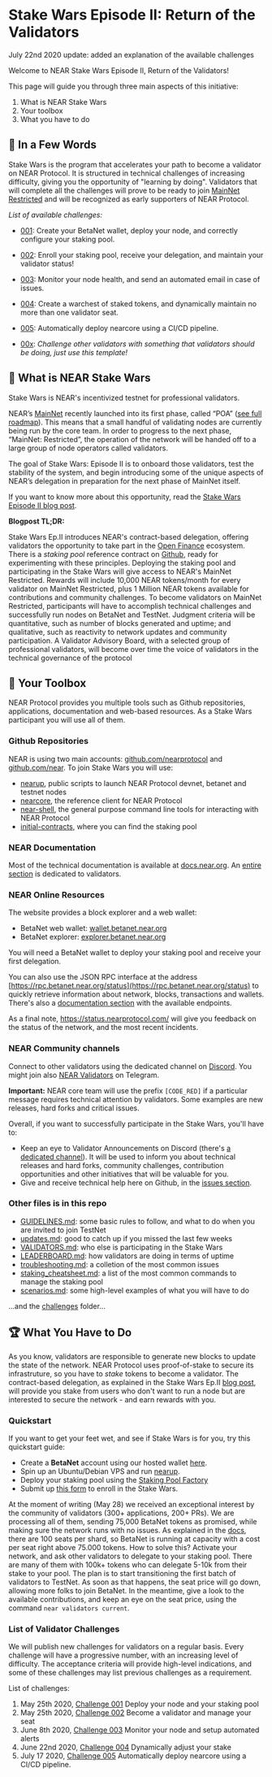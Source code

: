 # Stake Wars Episode II: Return of the Validators
July 22nd 2020 update: added an explanation of the available challenges

Welcome to NEAR Stake Wars Episode II, Return of the Validators!

This page will guide you through three main aspects of this initiative:
1. What is NEAR Stake Wars
2. Your toolbox
3. What you have to do

## :information_desk_person: In a Few Words

Stake Wars is the program that accelerates your path to become a validator on NEAR Protocol. It is structured in technical challenges of increasing difficulty, giving you the opportunity of "learning by doing". Validators that will complete all the challenges will prove to be ready to join [MainNet Restricted](https://near.org/blog/near-mainnet-genesis/) and will be recognized as early supporters of NEAR Protocol.

_List of available challenges:_
- [001](challenges/challenge001.md): Create your BetaNet wallet, deploy your node, and correctly configure your staking pool.
- [002](challenges/challenge002.md): Enroll your staking pool, receive your delegation, and maintain your validator status!
- [003](challenges/challenge003.md): Monitor your node health, and send an automated email in case of issues.
- [004](challenges/challenge004.md): Create a warchest of staked tokens, and dynamically maintain no more than one validator seat.
- [005](challenges/challenge005.md): Automatically deploy nearcore using a CI/CD pipeline.

- [00x](challenges/challenge00x.md): _Challenge other validators with something that validators should be doing, just use this template!_




## :rocket: What is NEAR Stake Wars

Stake Wars is NEAR's incentivized testnet for professional validators.

NEAR’s [MainNet](https://explorer.near.org/) recently launched into its first phase, called “POA” ([see full roadmap](https://near.org/blog/mainnet-roadmap/)). This means that a small handful of validating nodes are currently being run by the core team. In order to progress to the next phase, “MainNet: Restricted”, the operation of the network will be handed off to a large group of node operators called validators. 

The goal of Stake Wars: Episode II is to onboard those validators, test the stability of the system, and begin introducing some of the unique aspects of NEAR’s delegation in preparation for the next phase of MainNet itself.

If you want to know more about this opportunity, read the [Stake Wars Episode II blog post](https://near.org/blog/stake-wars-episode-ii/).

**Blogpost TL;DR:**

Stake Wars Ep.II introduces NEAR's contract-based delegation, offering validators the opportunity to take part in the [Open Finance](https://near.org/blog/the-evolution-of-the-open-web/) ecosystem. There is a _staking pool_ reference contract on [Github](https://github.com/near/initial-contracts), ready for experimenting with these principles. Deploying the staking pool and participating in the Stake Wars will give access to NEAR's MainNet Restricted. Rewards will include 10,000 NEAR tokens/month for every validator on MainNet Restricted, plus 1 Million NEAR tokens available for contributions and community challenges. To become validators on MainNet Restricted, participants will have to accomplish technical challenges and successfully run nodes on BetaNet and TestNet. Judgment criteria will be quantitative, such as number of blocks generated and uptime; and qualitative, such as reactivity to network updates and community participation.
A Validator Advisory Board, with a selected group of professional validators, will become over time the voice of validators in the technical governance of the protocol




## :wrench: Your Toolbox

NEAR Protocol provides you multiple tools such as Github repositories,  applications, documentation and web-based resources. As a Stake Wars participant you will use all of them.

### Github Repositories
NEAR is using two main accounts: [github.com/nearprotocol](https://github.com/nearprotocol) and [github.com/near](https://github.com/near).
To join Stake Wars you will use:
- [nearup](https://github.com/near/nearup), public scripts to launch NEAR Protocol devnet, betanet and testnet nodes
- [nearcore](https://github.com/nearprotocol/nearcore), the reference client for NEAR Protocol
- [near-shell](https://github.com/near/near-shell), the general purpose command line tools for interacting with NEAR Protocol
- [initial-contracts](https://github.com/near/initial-contracts), where you can find the staking pool

### NEAR Documentation
Most of the technical documentation is available at [docs.near.org](https://docs.near.org). An [entire section](https://docs.near.org/docs/validator/staking-overview) is dedicated to validators.

### NEAR Online Resources
The website provides a block explorer and a web wallet:
- BetaNet web wallet: [wallet.betanet.near.org](https://wallet.betanet.near.org)
- BetaNet explorer: [explorer.betanet.near.org](https://explorer.betanet.near.org/)

You will need a BetaNet wallet to deploy your staking pool and receive your first delegation.

You can also use the JSON RPC interface at the address [https://rpc.betanet.near.org/status](https://rpc.betanet.near.org/status) to quickly retrieve information about network, blocks, transactions and wallets. There's also a [documentation section](https://docs.near.org/docs/interaction/rpc) with the available endpoints.

As a final note, https://status.nearprotocol.com/ will give you feedback on the status of the network, and the most recent incidents.

### NEAR Community channels
Connect to other validators using the dedicated channel on [Discord](https://near.ai/validator-chat). You might join also [NEAR Validators](https://t.me/near_validators) on Telegram.

**Important:** NEAR core team will use the prefix `[CODE_RED]` if a particular message requires technical attention by validators. Some examples are new releases, hard forks and critical issues.

Overall, if you want to successfully participate in the Stake Wars, you'll have to:
- Keep an eye to Validator Announcements on Discord (there's [a dedicated channel](https://discord.gg/xsrHaCb)). It will be used to inform you about technical releases and hard forks, community challenges, contribution opportunities and other initiatives that will be valuable for you.
- Give and receive technical help here on Github, in the [issues section](https://github.com/nearprotocol/stakewars/issues).

### Other files is in this repo
* [GUIDELINES.md](GUIDELINES.md): some basic rules to follow, and what to do when you are invited to join TestNet
* [updates.md](updates.md): good to catch up if you missed the last few weeks
* [VALIDATORS.md](VALIDATORS.md): who else is participating in the Stake Wars
* [LEADERBOARD.md](LEADERBOARD.md): how validators are doing in terms of uptime
* [troubleshooting.md](troubleshooting.md): a colletion of the most common issues
* [staking_cheatsheet.md](staking_cheatsheet.md): a list of the most common commands to manage the staking pool
* [scenarios.md](scenarios.md): some high-level examples of what you will have to do

...and the [challenges](challenges/) folder...




## :trophy: What You Have to Do

As you know, validators are responsible to generate new blocks to update the state of the network. NEAR Protocol uses proof-of-stake to secure its infrastruture, so you have to _stake_ tokens to become a validator. The contract-based delegation, as explained in the Stake Wars Ep.II [blog post](https://near.org/blog/stake-wars-episode-ii/), will provide you stake from users who don't want to run a node but are interested to secure the network - and earn rewards with you.

### Quickstart
If you want to get your feet wet, and see if Stake Wars is for you, try this quickstart guide:
- Create a **BetaNet** account using our hosted wallet [here](https://wallet.betanet.near.org).
- Spin up an Ubuntu/Debian VPS and run [nearup](https://github.com/near/nearup).
- Deploy your staking pool using the [Staking Pool Factory](https://near-examples.github.io/staking-pool-factory/)
- Submit up [this form](https://nearprotocol1001.typeform.com/to/TvvOMf) to enroll in the Stake Wars.

At the moment of writing (May 28) we received an exceptional interest by the community of validators (300+ applications, 200+ PRs). We are processing all of them, sending 75,000 BetaNet tokens as promised, while making sure the network runs with no issues. As explained in the [docs](https://docs.near.org/docs/validator/economics), there are 100 seats per shard, so BetaNet is running at capacity with a cost per seat right above 75.000 tokens.
How to solve this? Activate your network, and ask other validators to delegate to your staking pool. There are many of them with 100k+ tokens who can delegate 5-10k from their stake to your pool.
The plan is to start transitioning the first batch of validators to TestNet. As soon as that happens, the seat price will go down, allowing more folks to join BetaNet.
In the meantime, give a look to the available contributions, and keep an eye on the seat price, using the command `near validators current`.


### List of Validator Challenges
We will publish new challenges for validators on a regular basis. Every challenge will have a progressive number, with an increasing level of difficulty. The acceptance criteria will provide high-level indications, and some of these challenges may list previous challenges as a requirement.

List of challenges:

1. May 25th 2020, [Challenge 001](challenges/challenge001.md)
  Deploy your node and your staking pool
2. May 25th 2020, [Challenge 002](challenges/challenge002.md)
  Become a validator and manage your seat
3. June 8th 2020, [Challenge 003](challenges/challenge003.md)
  Monitor your node and setup automated alerts
4. June 22nd 2020, [Challenge 004](challenges/challenge004.md)
  Dynamically adjust your stake
5. July 17 2020, [Challenge 005](challenges/challenge005.md)
  Automatically deploy nearcore using a CI/CD pipeline.

